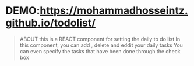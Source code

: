 # DEMO:https://mohammadhosseintz.github.io/todolist/

> ABOUT
this is a REACT component for setting the daily to do list In this component, you can add , delete and eddit your daily tasks
You can even specify the tasks that have been done through the check box

